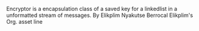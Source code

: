 Encryptor is a encapsulation class of a saved key for a linkedlist in a unformatted stream of messages.
By Elikplim Nyakutse Berrocal
Elikplim's Org. asset line

